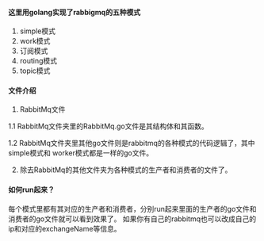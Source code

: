 #### 这里用golang实现了rabbigmq的五种模式
1. simple模式
2. work模式
3. 订阅模式
4. routing模式
5. topic模式

#### 文件介绍
1. RabbitMq文件

1.1 RabbitMq文件夹里的RabbitMq.go文件是其结构体和其函数。

1.2 RabbitMq文件夹里其他go文件则是rabbitmq的各种模式的代码逻辑了，其中simple模式和     worker模式都是一样的go文件。

2. 除去RabbitMq的其他文件夹为各种模式的生产者和消费者的文件了。

 #### 如何run起来？
 每个模式里都有其对应的生产者和消费者，分别run起来里面的生产者的go文件和消费者的go文件就可以看到效果了。
 如果你有自己的rabbitmq也可以改成自己的ip和对应的exchangeName等信息。

   

   

   










